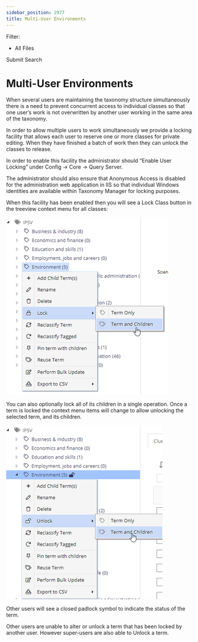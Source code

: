 ```yaml
---
sidebar_position: 2977
title: Multi-User Environments
---
```


Filter: 

* All Files

Submit Search

# Multi-User Environments

When several users are maintaining the taxonomy structure simultaneously there is a need to prevent concurrent access to individual classes so that one user’s work is not overwritten by another user working in the same area of the taxonomy.

In order to allow multiple users to work simultaneously we provide a locking facility that allows each user to reserve one or more classes for private editing. When they have finished a batch of work then they can unlock the classes to release.

In order to enable this facility the administrator should “Enable User Locking” under Config → Core → Query Server.

The administrator should also ensure that Anonymous Access is disabled for the administration web application in IIS so that individual Windows identities are available within Taxonomy Manager for locking purposes.

When this facility has been enabled then you will see a Lock Class button in the treeview context menu for all classes:

![](../../../../../../static/images/DataClassification_5.7/Content/Resources/Images/lockterm.png)

You can also optionally lock all of its children in a single operation. Once a term is locked the context menu items will change to allow unlocking the selected term, and its children.

![](../../../../../../static/images/DataClassification_5.7/Content/Resources/Images/unlockterm.png)

Other users will see a closed padlock symbol to indicate the status of the term.

Other users are unable to alter or unlock a term that has been locked by another user. However super-users are also able to Unlock a term.